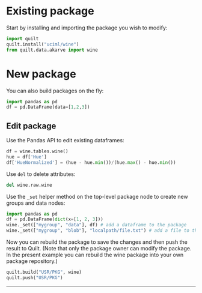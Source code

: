 # Existing package
Start by installing and importing the package you wish to modify:
``` python
import quilt
quilt.install("uciml/wine")
from quilt.data.akarve import wine
```

# New package
You can also build packages on the fly:
```python
import pandas as pd
df = pd.DataFrame(data=[1,2,3])
```

## Edit package

Use the Pandas API to edit existing dataframes:
``` python
df = wine.tables.wine()
hue = df['Hue']
df['HueNormalized'] = (hue - hue.min())/(hue.max() - hue.min())
```

Use `del` to delete attributes:
``` python
del wine.raw.wine
```

Use the `_set` helper method on the top-level package node to create new groups and data nodes:
``` python
import pandas as pd
df = pd.DataFrame(dict(x=[1, 2, 3]))
wine._set(["mygroup", "data"], df) # add a dataframe to the package
wine._set(["mygroup", "blob"], "localpath/file.txt") # add a file to the package
```

Now you can rebuild the package to save the changes and then push the result to Quilt. (Note that only the package owner can modify the package. In the present example you can rebuild the wine package into your own package repository.)
```python
quilt.build("USR/PKG", wine)
quilt.push("USR/PKG")
```

***
